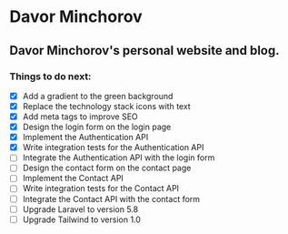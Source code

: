 # Davor Minchorov

## Davor Minchorov's personal website and blog.

### Things to do next:
- [x] Add a gradient to the green background
- [x] Replace the technology stack icons with text
- [x] Add meta tags to improve SEO
- [x] Design the login form on the login page
- [x] Implement the Authentication API
- [x] Write integration tests for the Authentication API
- [ ] Integrate the Authentication API with the login form
- [ ] Design the contact form on the contact page
- [ ] Implement the Contact API
- [ ] Write integration tests for the Contact API
- [ ] Integrate the Contact API with the contact form
- [ ] Upgrade Laravel to version 5.8
- [ ] Upgrade Tailwind to version 1.0
